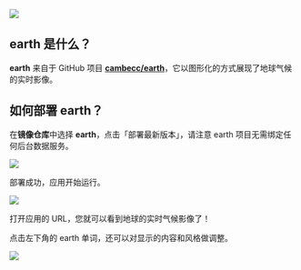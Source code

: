 ![](http://blog.daocloud.io/wp-content/uploads/2015/05/earth.jpg)

## earth 是什么？

**earth** 来自于 GitHub 项目 **[cambecc/earth](https://github.com/cambecc/earth)**，它以图形化的方式展现了地球气候的实时影像。

## 如何部署 earth？

在**镜像仓库**中选择 **earth**，点击「部署最新版本」，请注意 earth 项目无需绑定任何后台数据服务。

![](http://blog.daocloud.io/wp-content/uploads/2015/05/app-earth-2.png)

部署成功，应用开始运行。

![](http://blog.daocloud.io/wp-content/uploads/2015/05/app-earth-8.png)

打开应用的 URL，您就可以看到地球的实时气候影像了！

点击左下角的 earth 单词，还可以对显示的内容和风格做调整。

![](http://blog.daocloud.io/wp-content/uploads/2015/05/app-earth.png)
